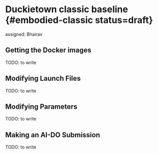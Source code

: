# Duckietown classic baseline {#embodied-classic status=draft}

assigned: Bhairav

## Getting the Docker images

TODO: to write

## Modifying Launch Files

TODO: to write

## Modifying Parameters

TODO: to write

## Making an AI-DO Submission

TODO: to write
